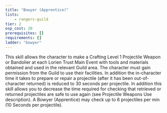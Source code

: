 ```yaml
---
title: "Bowyer (Apprentice)"
lists:
    - rangers-guild
tier: 2
osp_cost: 20
prerequisites: []
requirements: []
ladder: "bowyer"
---
```

This skill allows the character to make a Crafting Level 1 Projectile Weapon or Bandolier at each Lorien Trust Main Event with tools and materials obtained and used in the relevant Guild area. The character must gain permission from the Guild to use their facilities. In addition the in-character time it takes to prepare or repair a projectile (after it has been out-of-character returned) is reduced to 30 seconds per projectile. In addition this skill allows you to decrease the time required for checking that retrieved or returned projectiles are safe to use again (see Projectile Weapons Use description). A Bowyer (Apprentice) may check up to 6 projectiles per min (10 Seconds per projectile).
